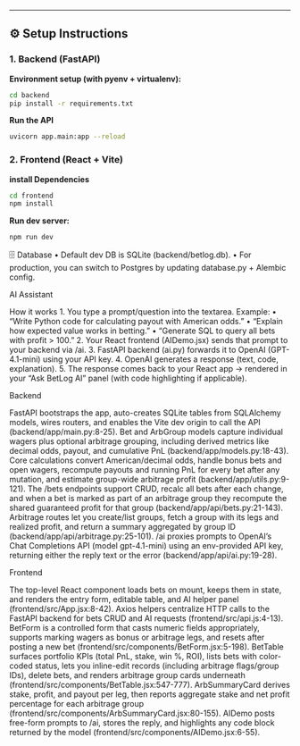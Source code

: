 ---

## ⚙️ Setup Instructions

### 1. Backend (FastAPI)

**Environment setup (with pyenv + virtualenv):**
```bash
cd backend
pip install -r requirements.txt
```

**Run the API**
```bash
uvicorn app.main:app --reload
```


### 2. Frontend (React + Vite)

**install Dependencies**

```bash
cd frontend
npm install
```

**Run dev server:**
```bash
npm run dev
```


🗄️ Database
	•	Default dev DB is SQLite (backend/betlog.db).
	•	For production, you can switch to Postgres by updating database.py + Alembic config.



AI Assistant

How it works
	1.	You type a prompt/question into the textarea.
Example:
	•	“Write Python code for calculating payout with American odds.”
	•	“Explain how expected value works in betting.”
	•	“Generate SQL to query all bets with profit > 100.”
	2.	Your React frontend (AIDemo.jsx) sends that prompt to your backend via /ai.
	3.	FastAPI backend (ai.py) forwards it to OpenAI (GPT-4.1-mini) using your API key.
	4.	OpenAI generates a response (text, code, explanation).
	5.	The response comes back to your React app → rendered in your “Ask BetLog AI” panel (with code highlighting if applicable).



Backend

FastAPI bootstraps the app, auto-creates SQLite tables from SQLAlchemy models, wires routers, and enables the Vite dev origin to call the API (backend/app/main.py:8-25).
Bet and ArbGroup models capture individual wagers plus optional arbitrage grouping, including derived metrics like decimal odds, payout, and cumulative PnL (backend/app/models.py:18-43).
Core calculations convert American/decimal odds, handle bonus bets and open wagers, recompute payouts and running PnL for every bet after any mutation, and estimate group-wide arbitrage profit (backend/app/utils.py:9-121).
The /bets endpoints support CRUD, recalc all bets after each change, and when a bet is marked as part of an arbitrage group they recompute the shared guaranteed profit for that group (backend/app/api/bets.py:21-143).
Arbitrage routes let you create/list groups, fetch a group with its legs and realized profit, and return a summary aggregated by group ID (backend/app/api/arbitrage.py:25-101).
/ai proxies prompts to OpenAI’s Chat Completions API (model gpt-4.1-mini) using an env-provided API key, returning either the reply text or the error (backend/app/api/ai.py:19-28).

Frontend

The top-level React component loads bets on mount, keeps them in state, and renders the entry form, editable table, and AI helper panel (frontend/src/App.jsx:8-42).
Axios helpers centralize HTTP calls to the FastAPI backend for bets CRUD and AI requests (frontend/src/api.js:4-13).
BetForm is a controlled form that casts numeric fields appropriately, supports marking wagers as bonus or arbitrage legs, and resets after posting a new bet (frontend/src/components/BetForm.jsx:5-198).
BetTable surfaces portfolio KPIs (total PnL, stake, win %, ROI), lists bets with color-coded status, lets you inline-edit records (including arbitrage flags/group IDs), delete bets, and renders arbitrage group cards underneath (frontend/src/components/BetTable.jsx:547-777).
ArbSummaryCard derives stake, profit, and payout per leg, then reports aggregate stake and net profit percentage for each arbitrage group (frontend/src/components/ArbSummaryCard.jsx:80-155).
AIDemo posts free-form prompts to /ai, stores the reply, and highlights any code block returned by the model (frontend/src/components/AIDemo.jsx:6-55).